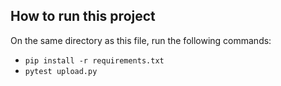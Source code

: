 ## How to run this project

On the same directory as this file, run the following commands:

- `pip install -r requirements.txt`
- `pytest upload.py`
